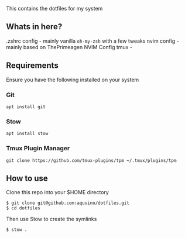 This contains the dotfiles for my system

## Whats in here?

.zshrc config - mainly vanilla `oh-my-zsh` with a few tweaks
nvim config - mainly based on ThePrimeagen NVIM Config
tmux -

## Requirements

Ensure you have the following installed on your system

### Git

```
apt install git
```

### Stow

```
apt install stow
```

### Tmux Plugin Manager

```
git clone https://github.com/tmux-plugins/tpm ~/.tmux/plugins/tpm
```

##  How to use

Clone this repo into your $HOME directory

```
$ git clone git@github.com:aquuino/dotfiles.git
$ cd dotfiles
```

Then use Stow to create the symlinks

```
$ stow .
```



